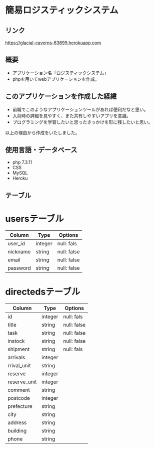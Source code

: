 # 簡易ロジスティックシステム

## リンク
https://glacial-caverns-63699.herokuapp.com

## 概要
- アプリケーション名「ロジスティックシステム」
- phpを用いてwebアプリケーションを作成。



## このアプリケーションを作成した経緯
- 前職でこのようなアプリケーションツールがあれば便利だなと思い。
- 入荷時の詳細を見やすく、また共有しやすいアプリを意識。
- プログラミングを学習したいと思ったきっかけを形に残したいと思い。

以上の理由から作成をいたしました。

## 使用言語・データベース
- php 7.3.11
- CSS
- MySQL
- Heroku

## テーブル

# usersテーブル
|Column|Type|Options|
|------|----|-------|
|user_id|integer|null: fals|
|nickname|string|null: false|
|email|string|null: false|
|password|string|null: false|

# directedsテーブル
|Column|Type|Options|
|------|----|-------|
|id|integer|null: fals|
|title|string|null: false|
|task|string|null: false|
|instock|string|null: false|
|shipment|string|null: fals|
|arrivals|integer||
|rrival_unit|string||
|reserve|integer||
|reserve_unit|integer||
|comment|string||
|postcode|integer||
|prefecture|string||
|city|string||
|address|string||
|building|string||
|phone|string||
